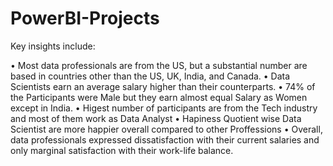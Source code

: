 # PowerBI-Projects

Key insights include:

• Most data professionals are from the US, but a substantial number are based in countries other than the US, UK, India, and Canada.
• Data Scientists earn an average salary higher than their counterparts.
• 74% of the Participants were Male but they earn almost equal Salary as Women except in India.
• Higest number of participants are from the Tech industry and most of them work as Data Analyst
• Hapiness Quotient wise Data Scientist are more happier overall compared to other Proffessions
• Overall, data professionals expressed dissatisfaction with their current salaries and only marginal satisfaction with their work-life balance.
